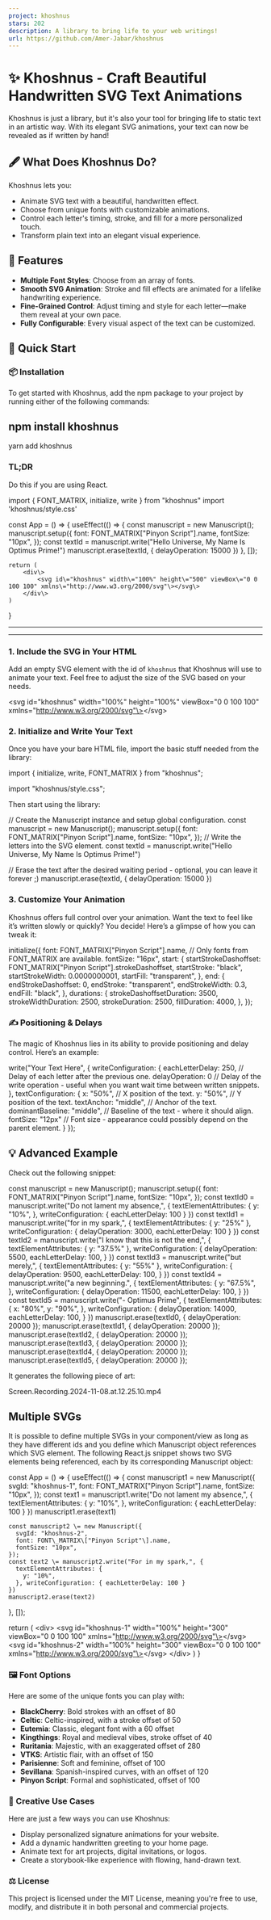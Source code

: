 ```yaml
---
project: khoshnus
stars: 202
description: A library to bring life to your web writings!
url: https://github.com/Amer-Jabar/khoshnus
---
```


✨ Khoshnus - Craft Beautiful Handwritten SVG Text Animations
============================================================

Khoshnus is just a library, but it's also your tool for bringing life to static text in an artistic way. With its elegant SVG animations, your text can now be revealed as if written by hand!

🖋️ What Does Khoshnus Do?
--------------------------

Khoshnus lets you:

-   Animate SVG text with a beautiful, handwritten effect.
-   Choose from unique fonts with customizable animations.
-   Control each letter's timing, stroke, and fill for a more personalized touch.
-   Transform plain text into an elegant visual experience.

🎨 Features
-----------

-   **Multiple Font Styles**: Choose from an array of fonts.
-   **Smooth SVG Animation**: Stroke and fill effects are animated for a lifelike handwriting experience.
-   **Fine-Grained Control**: Adjust timing and style for each letter—make them reveal at your own pace.
-   **Fully Configurable**: Every visual aspect of the text can be customized.

🚀 Quick Start
--------------

### 📦 Installation

To get started with Khoshnus, add the npm package to your project by running either of the following commands:

npm install khoshnus
--------------------
yarn add khoshnus

### TL;DR

Do this if you are using React.

import { FONT\_MATRIX, initialize, write } from "khoshnus"
import 'khoshnus/style.css'

const App \= () \=> {
    useEffect(() \=> {
        const manuscript \= new Manuscript();
        manuscript.setup({
            font: FONT\_MATRIX\["Pinyon Script"\].name,
            fontSize: "10px",
        });
        const textId \= manuscript.write("Hello Universe, My Name Is Optimus Prime!")
        manuscript.erase(textId, { delayOperation: 15000 })
    }, \[\]);

    return (
        <div\>
            <svg id\="khoshnus" width\="100%" height\="500" viewBox\="0 0 100 100" xmlns\="http://www.w3.org/2000/svg"\></svg\>
        </div\>
    )
}

* * *

* * *

### 1\. Include the SVG in Your HTML

Add an empty SVG element with the id of `khoshnus` that Khoshnus will use to animate your text. Feel free to adjust the size of the SVG based on your needs.

<svg id\="khoshnus" width\="100%" height\="100%" viewBox\="0 0 100 100" xmlns\="http://www.w3.org/2000/svg"\></svg\>

### 2\. Initialize and Write Your Text

Once you have your bare HTML file, import the basic stuff needed from the library:

import { initialize, write, FONT\_MATRIX } from "khoshnus";

import "khoshnus/style.css";

Then start using the library:

// Create the Manuscript instance and setup global configuration.
const manuscript \= new Manuscript();
manuscript.setup({
    font: FONT\_MATRIX\["Pinyon Script"\].name,
    fontSize: "10px",
});
// Write the letters into the SVG element.
const textId \= manuscript.write("Hello Universe, My Name Is Optimus Prime!")

// Erase the text after the desired waiting period - optional, you can leave it forever ;)
manuscript.erase(textId, { delayOperation: 15000 })

### 3\. Customize Your Animation

Khoshnus offers full control over your animation. Want the text to feel like it’s written slowly or quickly? You decide! Here’s a glimpse of how you can tweak it:

initialize({
    font: FONT\_MATRIX\["Pinyon Script"\].name, // Only fonts from FONT\_MATRIX are available.
    fontSize: "16px",
    start: {
        startStrokeDashoffset: FONT\_MATRIX\["Pinyon Script"\].strokeDashoffset,
        startStroke: "black",
        startStrokeWidth: 0.0000000001,
        startFill: "transparent",
    },
    end: {
        endStrokeDashoffset: 0,
        endStroke: "transparent",
        endStrokeWidth: 0.3,
        endFill: "black",
    },
    durations: {
        strokeDashoffsetDuration: 3500,
        strokeWidthDuration: 2500,
        strokeDuration: 2500,
        fillDuration: 4000,
    },
});

### ✍️ Positioning & Delays

The magic of Khoshnus lies in its ability to provide positioning and delay control. Here’s an example:

write("Your Text Here", {
    writeConfiguration: {
        eachLetterDelay: 250, // Delay of each letter after the previous one.
        delayOperation: 0 // Delay of the write operation - useful when you want wait time between written snippets.
    },
    textConfiguration: {
        x: "50%", // X position of the text.
        y: "50%", // Y position of the text.
        textAnchor: "middle", // Anchor of the text.
        dominantBaseline: "middle", // Baseline of the text - where it should align.
        fontSize: "12px" // Font size - appearance could possibly depend on the parent element.
    }
});

💡 Advanced Example
-------------------

Check out the following snippet:

const manuscript \= new Manuscript();
manuscript.setup({
    font: FONT\_MATRIX\["Pinyon Script"\].name,
    fontSize: "10px",
});
const textId0 \= manuscript.write("Do not lament my absence,", {
    textElementAttributes: { y: "10%", },
    writeConfiguration: { eachLetterDelay: 100 }
})
const textId1 \= manuscript.write("for in my spark,", {
    textElementAttributes: { y: "25%" },
    writeConfiguration: {
        delayOperation: 3000,
        eachLetterDelay: 100
    }
})
const textId2 \= manuscript.write("I know that this is not the end,", {
    textElementAttributes: { y: "37.5%" },
    writeConfiguration: {
        delayOperation: 5500,
        eachLetterDelay: 100,
    }
})
const textId3 \= manuscript.write("but merely,", {
    textElementAttributes: { y: "55%" },
    writeConfiguration: {
        delayOperation: 9500,
        eachLetterDelay: 100,
    }
})
const textId4 \= manuscript.write("a new beginning.", {
    textElementAttributes: { y: "67.5%", },
    writeConfiguration: {
        delayOperation: 11500,
        eachLetterDelay: 100,
    }
})
const textId5 \= manuscript.write("- Optimus Prime", {
    textElementAttributes: {
        x: "80%",
        y: "90%",
    }, writeConfiguration: {
        delayOperation: 14000,
        eachLetterDelay: 100,
    }
})
manuscript.erase(textId0, { delayOperation: 20000 });
manuscript.erase(textId1, { delayOperation: 20000 });
manuscript.erase(textId2, { delayOperation: 20000 });
manuscript.erase(textId3, { delayOperation: 20000 });
manuscript.erase(textId4, { delayOperation: 20000 });
manuscript.erase(textId5, { delayOperation: 20000 });

It generates the following piece of art:

Screen.Recording.2024-11-08.at.12.25.10.mp4

Multiple SVGs
-------------

It is possible to define multiple SVGs in your component/view as long as they have different ids and you define which Manuscript object references which SVG element. The following React.js snippet shows two SVG elements being referenced, each by its corresponding Manuscript object:

const App \= () \=> {
  useEffect(() \=> {
    const manuscript1 \= new Manuscript({
      svgId: "khoshnus-1",
      font: FONT\_MATRIX\["Pinyon Script"\].name,
      fontSize: "10px",
    });
    const text1 \= manuscript1.write("Do not lament my absence,", {
      textElementAttributes: {
        y: "10%",
      }, writeConfiguration: { eachLetterDelay: 100 }
    })
    manuscript1.erase(text1)
    
    const manuscript2 \= new Manuscript({
      svgId: "khoshnus-2",
      font: FONT\_MATRIX\["Pinyon Script"\].name,
      fontSize: "10px",
    });
    const text2 \= manuscript2.write("For in my spark,", {
      textElementAttributes: {
        y: "10%",
      }, writeConfiguration: { eachLetterDelay: 100 }
    })
    manuscript2.erase(text2)
  }, \[\]);

  return (
    <div\>
      <svg id\="khoshnus-1" width\="100%" height\="300" viewBox\="0 0 100 100" xmlns\="http://www.w3.org/2000/svg"\></svg\>
      <svg id\="khoshnus-2" width\="100%" height\="300" viewBox\="0 0 100 100" xmlns\="http://www.w3.org/2000/svg"\></svg\>
      </div\>
  )
}

### 🖼️ Font Options

Here are some of the unique fonts you can play with:

-   **BlackCherry**: Bold strokes with an offset of 80
-   **Celtic**: Celtic-inspired, with a stroke offset of 50
-   **Eutemia**: Classic, elegant font with a 60 offset
-   **Kingthings**: Royal and medieval vibes, stroke offset of 40
-   **Ruritania**: Majestic, with an exaggerated offset of 280
-   **VTKS**: Artistic flair, with an offset of 150
-   **Parisienne**: Soft and feminine, offset of 100
-   **Sevillana**: Spanish-inspired curves, with an offset of 120
-   **Pinyon Script**: Formal and sophisticated, offset of 100

### 🌟 Creative Use Cases

Here are just a few ways you can use Khoshnus:

-   Display personalized signature animations for your website.
-   Add a dynamic handwritten greeting to your home page.
-   Animate text for art projects, digital invitations, or logos.
-   Create a storybook-like experience with flowing, hand-drawn text.

### ⚖️ License

This project is licensed under the MIT License, meaning you're free to use, modify, and distribute it in both personal and commercial projects.
